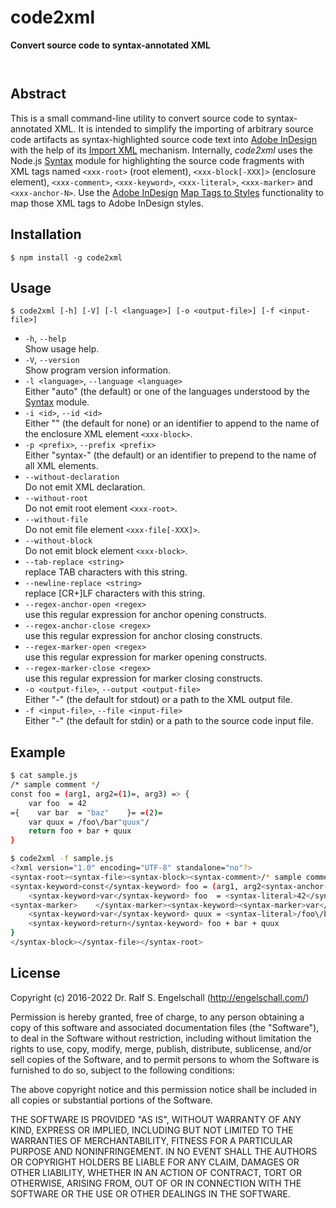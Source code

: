 
code2xml
========

**Convert source code to syntax-annotated XML**

<p/>
<img src="https://nodei.co/npm/code2xml.png?downloads=true&stars=true" alt=""/>

<p/>
<img src="https://david-dm.org/rse/code2xml.png" alt=""/>

Abstract
--------

This is a small command-line utility to convert source code to
syntax-annotated XML. It is intended to simplify the importing
of arbitrary source code artifacts as syntax-highlighted source code text into
[Adobe InDesign](http://www.adobe.com/products/indesign.html) with the help of its
[Import XML](https://helpx.adobe.com/indesign/using/importing-xml.html) mechanism.
Internally, *code2xml* uses the Node.js [Syntax](https://github.com/rse/syntax)
module for highlighting the source code fragments with XML tags
named `<xxx-root>` (root element), `<xxx-block[-XXX]>` (enclosure element), `<xxx-comment>`, `<xxx-keyword>`,
`<xxx-literal>`, `<xxx-marker>` and `<xxx-anchor-N>`. Use the
[Adobe InDesign](http://www.adobe.com/products/indesign.html)
[Map Tags to Styles](https://helpx.adobe.com/indesign/using/importing-xml.html#map_xml_tags_to_styles)
functionality to map those XML tags to Adobe InDesign styles.

Installation
------------

```
$ npm install -g code2xml
```

Usage
-----

```
$ code2xml [-h] [-V] [-l <language>] [-o <output-file>] [-f <input-file>]
```

- `-h`, `--help`<br/>
  Show usage help.
- `-V`, `--version`<br/>
  Show program version information.
- `-l <language>`, `--language <language>`<br/>
  Either "auto" (the default) or one of the languages understood
  by the [Syntax](https://github.com/rse/syntax) module.
- `-i <id>`, `--id <id>`<br/>
  Either "" (the default for none) or an identifier to append to the
  name of the enclosure XML element `<xxx-block>`.
- `-p <prefix>`, `--prefix <prefix>`<br/>
  Either "syntax-" (the default) or an identifier to prepend to the
  name of all XML elements.
- `--without-declaration`<br/>
  Do not emit XML declaration.
- `--without-root`<br/>
  Do not emit root element `<xxx-root>`.
- `--without-file`<br/>
  Do not emit file element `<xxx-file[-XXX]>`.
- `--without-block`<br/>
  Do not emit block element `<xxx-block>`.
- `--tab-replace <string>`<br/>
  replace TAB characters with this string.
- `--newline-replace <string>`<br/>
  replace [CR+]LF characters with this string.
- `--regex-anchor-open <regex>`<br/>
  use this regular expression for anchor opening constructs.
- `--regex-anchor-close <regex>`<br/>
  use this regular expression for anchor closing constructs.
- `--regex-marker-open <regex>`<br/>
  use this regular expression for marker opening constructs.
- `--regex-marker-close <regex>`<br/>
  use this regular expression for marker closing constructs.
- `-o <output-file>`, `--output <output-file>`<br/>
  Either "-" (the default for stdout) or a path to the XML output file.
- `-f <input-file>`, `--file <input-file>`<br/>
  Either "-" (the default for stdin) or a path to the source code input file.

Example
-------

```sh
$ cat sample.js
/* sample comment */
const foo = (arg1, arg2=(1)=, arg3) => {
    var foo  = 42
={    var bar  = "baz"    }= =(2)=
    var quux = /foo\/bar"quux"/
    return foo + bar + quux
}

$ code2xml -f sample.js
<?xml version="1.0" encoding="UTF-8" standalone="no"?>
<syntax-root><syntax-file><syntax-block><syntax-comment>/* sample comment */</syntax-comment>
<syntax-keyword>const</syntax-keyword> foo = (arg1, arg2<syntax-anchor-1></syntax-anchor-1>, arg3) =&gt; {
    <syntax-keyword>var</syntax-keyword> foo  = <syntax-literal>42</syntax-literal>
<syntax-marker>    </syntax-marker><syntax-keyword><syntax-marker>var</syntax-marker></syntax-keyword><syntax-marker> bar  = </syntax-marker><syntax-literal><syntax-marker>"baz"</syntax-marker></syntax-literal><syntax-marker>    </syntax-marker> <syntax-anchor-2></syntax-anchor-2>
    <syntax-keyword>var</syntax-keyword> quux = <syntax-literal>/foo\/bar"quux"/</syntax-literal>
    <syntax-keyword>return</syntax-keyword> foo + bar + quux
}
</syntax-block></syntax-file></syntax-root>
```

License
-------

Copyright (c) 2016-2022 Dr. Ralf S. Engelschall (http://engelschall.com/)

Permission is hereby granted, free of charge, to any person obtaining
a copy of this software and associated documentation files (the
"Software"), to deal in the Software without restriction, including
without limitation the rights to use, copy, modify, merge, publish,
distribute, sublicense, and/or sell copies of the Software, and to
permit persons to whom the Software is furnished to do so, subject to
the following conditions:

The above copyright notice and this permission notice shall be included
in all copies or substantial portions of the Software.

THE SOFTWARE IS PROVIDED "AS IS", WITHOUT WARRANTY OF ANY KIND,
EXPRESS OR IMPLIED, INCLUDING BUT NOT LIMITED TO THE WARRANTIES OF
MERCHANTABILITY, FITNESS FOR A PARTICULAR PURPOSE AND NONINFRINGEMENT.
IN NO EVENT SHALL THE AUTHORS OR COPYRIGHT HOLDERS BE LIABLE FOR ANY
CLAIM, DAMAGES OR OTHER LIABILITY, WHETHER IN AN ACTION OF CONTRACT,
TORT OR OTHERWISE, ARISING FROM, OUT OF OR IN CONNECTION WITH THE
SOFTWARE OR THE USE OR OTHER DEALINGS IN THE SOFTWARE.

